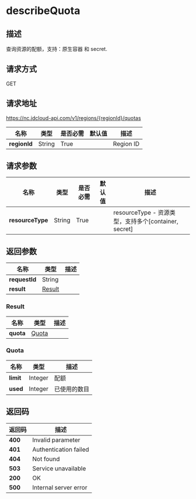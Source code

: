 # describeQuota


## 描述
查询资源的配额，支持：原生容器 和 secret.


## 请求方式
GET

## 请求地址
https://nc.jdcloud-api.com/v1/regions/{regionId}/quotas

|名称|类型|是否必需|默认值|描述|
|---|---|---|---|---|
|**regionId**|String|True||Region ID|

## 请求参数
|名称|类型|是否必需|默认值|描述|
|---|---|---|---|---|
|**resourceType**|String|True||resourceType - 资源类型，支持多个[container, secret]<br>|


## 返回参数
|名称|类型|描述|
|---|---|---|
|**requestId**|String||
|**result**|[Result](##Result)||


### <a name="Result">Result</a>
|名称|类型|描述|
|---|---|---|
|**quota**|[Quota](##Quota)||
### <a name="Quota">Quota</a>
|名称|类型|描述|
|---|---|---|
|**limit**|Integer|配额|
|**used**|Integer|已使用的数目|

## 返回码
|返回码|描述|
|---|---|
|**400**|Invalid parameter|
|**401**|Authentication failed|
|**404**|Not found|
|**503**|Service unavailable|
|**200**|OK|
|**500**|Internal server error|
